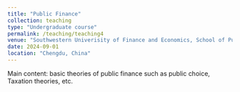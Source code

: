 ```yaml
---
title: "Public Finance"
collection: teaching
type: "Undergraduate course"
permalink: /teaching/teaching4
venue: "Southwestern Univerisity of Finance and Economics, School of Public Finance and Economics"
date: 2024-09-01
location: "Chengdu, China"
---
```


Main content: basic theories of public finance such as public choice, Taxation theories, etc. 
